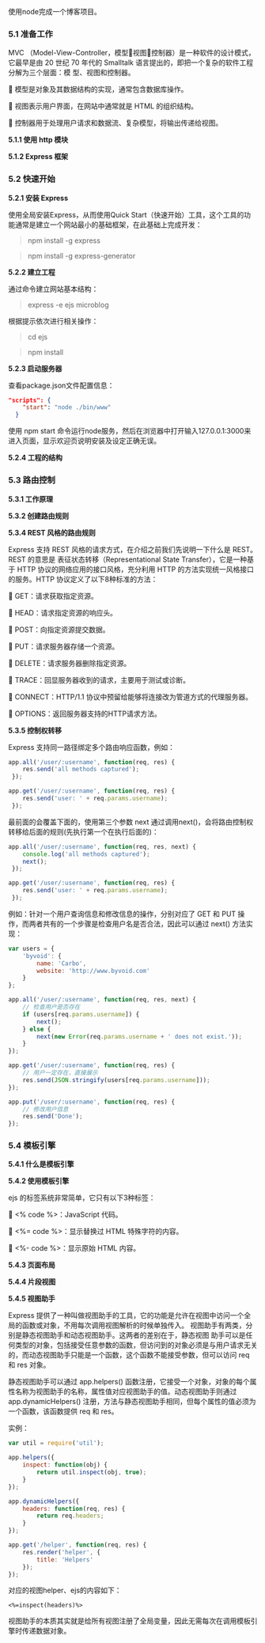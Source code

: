 使用node完成一个博客项目。

<h3>5.1 准备工作</h3>

MVC （Model-View-Controller，模型视图控制器）是一种软件的设计模式，它最早是由 20 世纪 70 年代的 Smalltalk 语言提出的，即把一个复杂的软件工程分解为三个层面：模
型、视图和控制器。

 模型是对象及其数据结构的实现，通常包含数据库操作。

 视图表示用户界面，在网站中通常就是 HTML 的组织结构。

 控制器用于处理用户请求和数据流、复杂模型，将输出传递给视图。

<b>5.1.1 使用 http 模块</b>

<b>5.1.2 Express 框架</b>


<h3>5.2 快速开始</h3>

<b>5.2.1 安装 Express</b>

使用全局安装Express，从而使用Quick Start（快速开始）工具，这个工具的功能通常是建立一个网站最小的基础框架，在此基础上完成开发：

>npm install -g express

>npm install -g express-generator

<b>5.2.2 建立工程</b>

通过命令建立网站基本结构：

>express -e ejs microblog

根据提示依次进行相关操作：

>cd ejs

>npm install

<b>5.2.3 启动服务器</b>

查看package.json文件配置信息：

```json
"scripts": {
    "start": "node ./bin/www"
  }
```

使用 npm start 命令运行node服务，然后在浏览器中打开输入127.0.0.1:3000来进入页面，显示欢迎页说明安装及设定正确无误。

<b>5.2.4 工程的结构</b>


<h3>5.3 路由控制</h3>

<b>5.3.1 工作原理</b>

<b>5.3.2 创建路由规则</b>

<b>5.3.4 REST 风格的路由规则</b>

Express 支持 REST 风格的请求方式，在介绍之前我们先说明一下什么是 REST。REST 的意思是 表征状态转移（Representational State Transfer），它是一种基于 HTTP 协议的网络应用的接口风格，充分利用 HTTP 的方法实现统一风格接口的服务。HTTP 协议定义了以下8种标准的方法：

 GET：请求获取指定资源。

 HEAD：请求指定资源的响应头。

 POST：向指定资源提交数据。

 PUT：请求服务器存储一个资源。

 DELETE：请求服务器删除指定资源。

 TRACE：回显服务器收到的请求，主要用于测试或诊断。

 CONNECT：HTTP/1.1 协议中预留给能够将连接改为管道方式的代理服务器。

 OPTIONS：返回服务器支持的HTTP请求方法。

<b>5.3.5 控制权转移</b>

Express 支持同一路径绑定多个路由响应函数，例如：

```javascript
app.all('/user/:username', function(req, res) {
	res.send('all methods captured');
 });

app.get('/user/:username', function(req, res) {
	res.send('user: ' + req.params.username);
 });
```

最前面的会覆盖下面的，使用第三个参数 next 通过调用next()，会将路由控制权转移给后面的规则(先执行第一个在执行后面的)：

```javascript
app.all('/user/:username', function(req, res, next) {
	console.log('all methods captured');
	next();
 });

app.get('/user/:username', function(req, res) {
	res.send('user: ' + req.params.username);
 });
```

例如：针对一个用户查询信息和修改信息的操作，分别对应了 GET 和 PUT 操作，而两者共有的一个步骤是检查用户名是否合法，因此可以通过 next() 方法实现：

```javascript
var users = {
	'byvoid': {
		name: 'Carbo',
		website: 'http://www.byvoid.com'
	}
};

app.all('/user/:username', function(req, res, next) {
	// 检查用户是否存在
	if (users[req.params.username]) {
		next();
	} else {
		next(new Error(req.params.username + ' does not exist.'));
	}
});

app.get('/user/:username', function(req, res) {
	// 用户一定存在，直接展示
	res.send(JSON.stringify(users[req.params.username]));
});

app.put('/user/:username', function(req, res) {
	// 修改用户信息
	res.send('Done');
});
```


<h3>5.4 模板引擎</h3>

<b>5.4.1 什么是模板引擎</b>

<b>5.4.2 使用模板引擎</b>

ejs 的标签系统非常简单，它只有以下3种标签：

 <% code %>：JavaScript 代码。

 <%= code %>：显示替换过 HTML 特殊字符的内容。

 <%- code %>：显示原始 HTML 内容。

<b>5.4.3 页面布局</b>

<b>5.4.4 片段视图</b>

<b>5.4.5 视图助手</b>

Express 提供了一种叫做视图助手的工具，它的功能是允许在视图中访问一个全局的函数或对象，不用每次调用视图解析的时候单独传入。 视图助手有两类，分别是静态视图助手和动态视图助手。这两者的差别在于，静态视图
助手可以是任何类型的对象，包括接受任意参数的函数，但访问到的对象必须是与用户请求无关的，而动态视图助手只能是一个函数，这个函数不能接受参数，但可以访问 req 和 res 对象。

静态视图助手可以通过 app.helpers() 函数注册，它接受一个对象，对象的每个属性名称为视图助手的名称，属性值对应视图助手的值。动态视图助手则通过 app.dynamicHelpers() 注册，方法与静态视图助手相同，但每个属性的值必须为一个函数，该函数提供 req 和 res。

实例：

```javascript
var util = require('util');

app.helpers({
	inspect: function(obj) {
		return util.inspect(obj, true);
	}
});

app.dynamicHelpers({
	headers: function(req, res) {
		return req.headers;
	}
});

app.get('/helper', function(req, res) {
	res.render('helper', {
		title: 'Helpers'
	});
});
```

对应的视图helper、ejs的内容如下：

```ejs
<%=inspect(headers)%>
```

视图助手的本质其实就是给所有视图注册了全局变量，因此无需每次在调用模板引擎时传递数据对象。